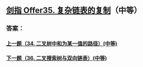 ## [ 剑指 Offer35. 复杂链表的复制](https://leetcode-cn.com/problems/merge-two-sorted-lists/)（中等）





### 答案：



#### [上一题（34. 二叉树中和为某一值的路径）(中等)](https://github.com/sdwwld/leetCode/blob/master/src/main/java/com/wld/java/offer/剑指Offer34.md)

#### [下一题（36. 二叉搜索树与双向链表）(中等)](https://github.com/sdwwld/leetCode/blob/master/src/main/java/com/wld/java/offer/剑指Offer36.md)
